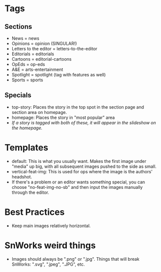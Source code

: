 # Tags
## Sections
* News = news
* Opinions = opinion (SINGULAR!)
 * Letters to the editor = letters-to-the-editor
 * Editorials = editorials
 * Cartoons = editorial-cartoons
 * OpEds = op-eds
* A&E = arts-entertainment
* Spotlight = spotlight (tag with features as well)
* Sports = sports
## Specials
* top-story: Places the story in the top spot in the section page and section area on homepage.
* homepage: Places the story in "most popular" area
* _If a story is tagged with both of these, it will appear in the slideshow on the homepage._

# Templates
* default: This is what you usually want. Makes the first image under "media" up big, with all subsequent images pushed to the side as small.
* vertical-feat-img: This is used for ops where the image is the authors' headshot.
* If there's a problem or an editor wants something special, you can choose "no-feat-img-no-sb" and then input the images manually through the editor.

# Best Practices
* Keep main images relatively horizontal.

# SnWorks weird things
* Images should always be ".png" or ".jpg". Things that will break SnWorks: ".svg", ".jpeg", ".JPG", etc.
